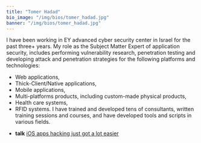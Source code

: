 ```yaml
---
title: "Tomer Hadad"
bio_image: "/img/bios/tomer_hadad.jpg"
banner: "/img/bios/tomer_hadad.jpg"
---
```


I have been working in EY advanced cyber security center in Israel for the past three+ years.
My role as the Subject Matter Expert of application security, includes performing vulnerability research, penetration testing and developing attack and penetration strategies for the following platforms and technologies:
- Web applications,
- Thick-Client/Native applications,
- Mobile applications,
- Multi-platforms products, including custom-made physical products,
- Health care systems,
- RFID systems.
I have trained and developed tens of consultants, written training sessions and courses, and have developed tools and scripts in various fields.

* **talk** [iOS apps hacking just got a lot easier](/talks/ios_apps_hacking_just_got_a_lot_easier)

